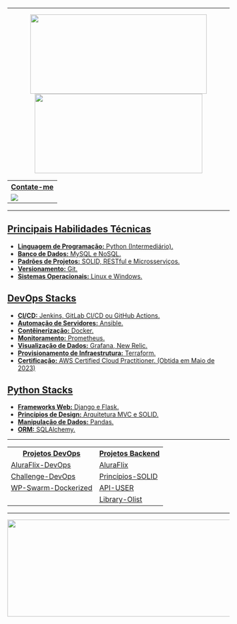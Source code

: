 <hr>

<div align="center" class="stats-and-mostused">
	<a href="https://github.com/MatheuslFavaretto">
  	<img height="180em" width="400em" src="https://github-readme-stats.vercel.app/api?username=MatheuslFavaretto&show_icons=true&theme=dark&include_all_commits=true&count_private=true"/>
   	<!-- Most used programming languages -->
  	<img height="180em" width="380em" src="https://github-readme-stats.vercel.app/api/top-langs/?username=MatheuslFavaretto&layout=compact&langs_count=10&theme=dark"/>
</div>

<div align="center" class="contact">
	<table>
		<tr><th>Contate-me</th></tr>
		<tr>
			<td>
			<a target="_blank" href="https://www.linkedin.com/in/matfavaretto22/">
 			<img src="https://img.shields.io/badge/-LinkedIn-%230077B5?style=for-the-badge&logo=linkedin&logoColor=white">
			</td>
		</tr>
	</table>
</div>

<hr>

## Principais Habilidades Técnicas
- **Linguagem de Programação:** Python (Intermediário). <!-- Conhecimentos Consideráveis -->
- **Banco de Dados:** MySQL e NoSQL. <!-- Bancos de dados com os quais estou habituado; SGBDs não são considerados -->
- **Padrões de Projetos:** SOLID, RESTful e Microsserviços. <!-- Padrões de Projetos praticados -->
- **Versionamento:** Git. <!-- Controle de Versão de Código -->
- **Sistemas Operacionais:** Linux e Windows. <!-- Sistemas operacionais com os quais estou habituado -->

## DevOps Stacks 
- **CI/CD:** Jenkins, GitLab CI/CD ou GitHub Actions. <!-- Ferramentas com as quais estou habituado -->
- **Automação de Servidores:** Ansible. <!-- Ferramenta de automação de servidores preferida -->
- **Contêinerização:** Docker. <!-- Criação de contêineres para aplicações -->
- **Monitoramento:** Prometheus. <!-- Ferramenta de monitoramento que possuo mais prática -->
- **Visualização de Dados:** Grafana, New Relic. <!-- Criação de Dashboards -->
- **Provisionamento de Infraestrutura:** Terraform. <!-- Ferramenta que possuo mais prática para provisionar ambientes na nuvem -->
- **Certificação:** AWS Certified Cloud Practitioner. (Obtida em Maio de 2023) <!-- Certificação obtida -->

## Python Stacks 
- **Frameworks Web:** Django e Flask. <!-- Frameworks web com os quais tenho prática -->
- **Princípios de Design:** Arquitetura MVC e SOLID. <!-- Princípios de projeto que busco seguir -->
- **Manipulação de Dados:** Pandas. <!-- Biblioteca para manipulação e análise de dados em Python -->
- **ORM:** SQLAlchemy. <!-- ORM com o qual tenho mais prática -->

 
<hr>

<div align="center" class="projects">
	<table>
		<tr class="header">
			<th>Projetos DevOps</th>
			<th>Projetos Backend</th>
		</tr>
		<tr class="column1">
			<td><a href="https://github.com/MatheuslFavaretto/Challenge_DevOps">AluraFlix-DevOps</a> <!-- entrar no repositório --></td>
			<td><a href="https://github.com/MatheuslFavaretto/Challenge_Backend">AluraFlix</a> <!-- link para o seu projeto Backend --></td>
		<tr class="column2">
  			<td><a href="https://github.com/MatheuslFavaretto/Challenge_DevOps-2">Challenge-DevOps</a> <!-- Challenger DevOps Alura--></td>
			<td><a href="https://github.com/MatheuslFavaretto/GitSOLID">Princípios-SOLID</a> <!-- link para o seu projeto Backend --></td>
		<tr class="column3">
			<td><a href="https://github.com/MatheuslFavaretto/WP-Swarm-Dockerized">WP-Swarm-Dockerized</a> <!--  --></td>
			<td><a href="https://github.com/MatheuslFavaretto/api-user">API-USER</a>
		<tr class="column4">
  			<td><a href=""></a> </td>
			<td><a href="https://github.com/MatheuslFavaretto/library-olist">Library-Olist</a> 
		</tr>
	</table>
</div>



<hr>


<div align="center" class="day-streak">
	<a href="https://github.com/MatheuslFavaretto"> 
   	<img height="220em" width="800em" src="https://streak-stats.demolab.com?user=MatheuslFavaretto&theme=dark"/>
</div>
